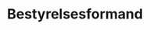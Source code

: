 ---
type: bestyrelse
name: Trine Lykke Pedersen
title: Bestyrelsesformand
phone: 27 62 69 07
email: pe.trinelykke@gmail.com
description:
---